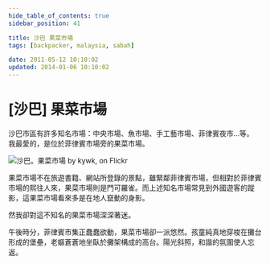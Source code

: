 ```yaml
---
hide_table_of_contents: true
sidebar_position: 41

title: 沙巴 果菜市場
tags: [backpacker, malaysia, sabah]

date: 2011-05-12 10:10:02
updated: 2014-01-06 10:10:02
---
```


[沙巴] 果菜市場
==============

沙巴市區有許多知名市場：中央市場、魚市場、手工藝市場、菲律賓夜市…等。
我最愛的，是位於菲律賓市場旁的果菜市場。

![沙巴。果菜市場 by kywk, on Flickr](http://farm8.staticflickr.com/7082/7328705548_f16dc78d7f_c.jpg)

果菜市場不在旅遊書籍、網站所登錄的景點，雖緊鄰菲律賓市場，但相對於菲律賓市場的熙往人來，果菜市場則是門可羅雀。而上述知名市場常見到外國遊客的蹤影，這果菜市場看來多是在地人竄動的身影。

然我卻對這不知名的果菜市場深深著迷。

午後時分，菲律賓市集正蠢蠢欲動，果菜市場卻一派悠然。孩童純真地穿梭在攤台形成的堡壘，老嫗蒼蒼地坐臥於攤架構成的高台。陽光斜照，和諧的氛圍使人忘返。

<!--
<iframe width="640" height="480" frameborder="0" scrolling="no" marginheight="0" marginwidth="0" src="https://maps.google.com/maps?f=q&amp;source=s_q&amp;hl=en&amp;geocode=&amp;q=5.980133,116.070943&amp;aq=&amp;sll=25.091075,121.559834&amp;sspn=0.219513,0.307961&amp;t=m&amp;ie=UTF8&amp;ll=5.980095,116.070986&amp;spn=0.002561,0.003433&amp;z=18&amp;output=embed"></iframe>
<small><a href="https://maps.google.com/maps?f=q&amp;source=embed&amp;hl=en&amp;geocode=&amp;q=5.980133,116.070943&amp;aq=&amp;sll=25.091075,121.559834&amp;sspn=0.219513,0.307961&amp;t=m&amp;ie=UTF8&amp;ll=5.980095,116.070986&amp;spn=0.002561,0.003433&amp;z=18" style="color:#0000FF;text-align:left">View Larger Map</a></small>
-->
